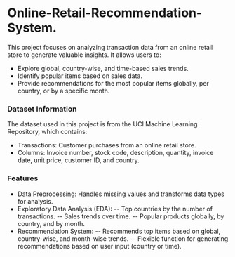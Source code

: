 # Online-Retail-Recommendation-System.
This project focuses on analyzing transaction data from an online retail store to generate valuable insights. It allows users to:
- Explore global, country-wise, and time-based sales trends.
- Identify popular items based on sales data.
- Provide recommendations for the most popular items globally, per country, or by a specific month.
### Dataset Information
The dataset used in this project is from the UCI Machine Learning Repository, which contains:
- Transactions: Customer purchases from an online retail store.
- Columns: Invoice number, stock code, description, quantity, invoice date, unit price, customer ID, and country.
### Features
- Data Preprocessing: Handles missing values and transforms data types for analysis.
- Exploratory Data Analysis (EDA):
-- Top countries by the number of transactions.
-- Sales trends over time.
-- Popular products globally, by country, and by month.
- Recommendation System:
-- Recommends top items based on global, country-wise, and month-wise trends.
-- Flexible function for generating recommendations based on user input (country or time).
